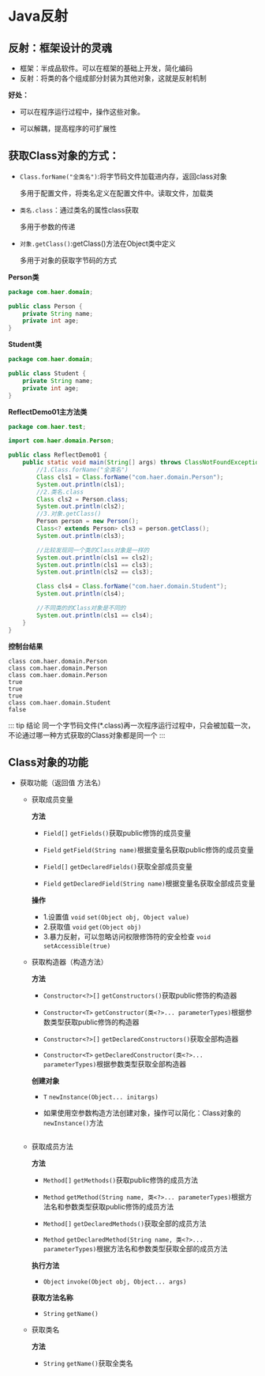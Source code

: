 # Java反射

## 反射：框架设计的灵魂

* 框架：半成品软件。可以在框架的基础上开发，简化编码
* 反射：将类的各个组成部分封装为其他对象，这就是反射机制

**好处：**
  
* 可以在程序运行过程中，操作这些对象。
  
* 可以解耦，提高程序的可扩展性
  
## 获取Class对象的方式：

* `Class.forName("全类名")`:将字节码文件加载进内存，返回class对象
   
   多用于配置文件，将类名定义在配置文件中。读取文件，加载类
   
* `类名.class`：通过类名的属性class获取

   多用于参数的传递

* `对象.getClass()`:getClass()方法在Object类中定义

   多用于对象的获取字节码的方式

**Person类**
```java
package com.haer.domain;

public class Person {
    private String name;
    private int age;
}
```

**Student类**
```java
package com.haer.domain;

public class Student {
    private String name;
    private int age;
}
```

**ReflectDemo01主方法类**
```java
package com.haer.test;

import com.haer.domain.Person;

public class ReflectDemo01 {
    public static void main(String[] args) throws ClassNotFoundException {
        //1.Class.forName("全类名")
        Class cls1 = Class.forName("com.haer.domain.Person");
        System.out.println(cls1);
        //2.类名.class
        Class cls2 = Person.class;
        System.out.println(cls2);
        //3.对象.getClass()
        Person person = new Person();
        Class<? extends Person> cls3 = person.getClass();
        System.out.println(cls3);

        //比较发现同一个类的Class对象是一样的
        System.out.println(cls1 == cls2);
        System.out.println(cls1 == cls3);
        System.out.println(cls2 == cls3);

        Class cls4 = Class.forName("com.haer.domain.Student");
        System.out.println(cls4);

        //不同类的的Class对象是不同的
        System.out.println(cls1 == cls4);
    }
}
```

**控制台结果**
```
class com.haer.domain.Person
class com.haer.domain.Person
class com.haer.domain.Person
true
true
true
class com.haer.domain.Student
false
```
 
::: tip 结论
同一个字节码文件(*.class)再一次程序运行过程中，只会被加载一次，不论通过哪一种方式获取的Class对象都是同一个
:::

## Class对象的功能

* 获取功能（返回值 方法名）

  * 获取成员变量
  
    **方法**
    
    * `Field[]` `getFields()`获取public修饰的成员变量
    
    * `Field` `getField(String name)`根据变量名获取public修饰的成员变量
    
    * `Field[]` `getDeclaredFields()`获取全部成员变量
    
    * `Field` `getDeclaredField(String name)`根据变量名获取全部成员变量
    
    **操作**
    
    * 1.设置值
      `void` `set(Object obj, Object value)`
    * 2.获取值
      `void` `get(Object obj)`
    * 3.暴力反射，可以忽略访问权限修饰符的安全检查
      `void` `setAccessible(true)`
  * 获取构造器（构造方法）
  
    **方法**
    
    * `Constructor<?>[]` `getConstructors()`获取public修饰的构造器
    
    * `Constructor<T>` `getConstructor(类<?>... parameterTypes)`根据参数类型获取public修饰的构造器
    
    * `Constructor<?>[]` `getDeclaredConstructors()`获取全部构造器
    
    * `Constructor<T>` `getDeclaredConstructor(类<?>... parameterTypes)`根据参数类型获取全部构造器
    
    **创建对象**
    
    * `T` `newInstance(Object... initargs)`
    
    * 如果使用空参数构造方法创建对象，操作可以简化：Class对象的`newInstance()`方法
    
    ```
  * 获取成员方法
  
    **方法**
    
    * `Method[]` `getMethods()`获取public修饰的成员方法
    
    * `Method` `getMethod(String name, 类<?>... parameterTypes)`根据方法名和参数类型获取public修饰的成员方法
    
    * `Method[]` `getDeclaredMethods()`获取全部的成员方法
    
    * `Method` `getDeclaredMethod(String name, 类<?>... parameterTypes)`根据方法名和参数类型获取全部的成员方法
    
    **执行方法**
    
    * `Object` `invoke(Object obj, Object... args)`
    
    **获取方法名称**
    
    * `String` `getName()`
    
  * 获取类名
    
    **方法**
    
    * `String` `getName()`获取全类名
      